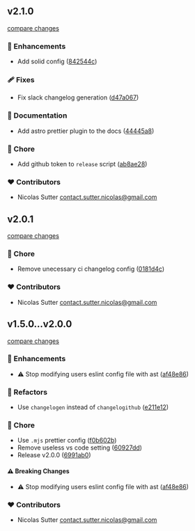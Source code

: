 ## v2.1.0

[compare changes](https://github.com/alsacreations/eslint/compare/v2.0.1...v2.1.0)

### 🚀 Enhancements

- Add solid config ([842544c](https://github.com/alsacreations/eslint/commit/842544c))

### 🩹 Fixes

- Fix slack changelog generation ([d47a067](https://github.com/alsacreations/eslint/commit/d47a067))

### 📖 Documentation

- Add astro prettier plugin to the docs ([44445a8](https://github.com/alsacreations/eslint/commit/44445a8))

### 🏡 Chore

- Add github token to `release` script ([ab8ae28](https://github.com/alsacreations/eslint/commit/ab8ae28))

### ❤️ Contributors

- Nicolas Sutter <contact.sutter.nicolas@gmail.com>

## v2.0.1

[compare changes](https://github.com/alsacreations/eslint/compare/v2.0.0...v2.0.1)

### 🏡 Chore

- Remove unecessary ci changelog config ([0181d4c](https://github.com/alsacreations/eslint/commit/0181d4c))

### ❤️ Contributors

- Nicolas Sutter <contact.sutter.nicolas@gmail.com>

## v1.5.0...v2.0.0

[compare changes](https://github.com/alsacreations/eslint/compare/v1.5.0...v2.0.0)

### 🚀 Enhancements

- ⚠️ Stop modifying users eslint config file with ast ([af48e86](https://github.com/alsacreations/eslint/commit/af48e86))

### 💅 Refactors

- Use `changelogen` instead of `changelogithub` ([e211e12](https://github.com/alsacreations/eslint/commit/e211e12))

### 🏡 Chore

- Use `.mjs` prettier config ([f0b602b](https://github.com/alsacreations/eslint/commit/f0b602b))
- Remove useless vs code setting ([60927dd](https://github.com/alsacreations/eslint/commit/60927dd))
- Release v2.0.0 ([6991ab0](https://github.com/alsacreations/eslint/commit/6991ab0))

#### ⚠️ Breaking Changes

- ⚠️ Stop modifying users eslint config file with ast ([af48e86](https://github.com/alsacreations/eslint/commit/af48e86))

### ❤️ Contributors

- Nicolas Sutter <contact.sutter.nicolas@gmail.com>
